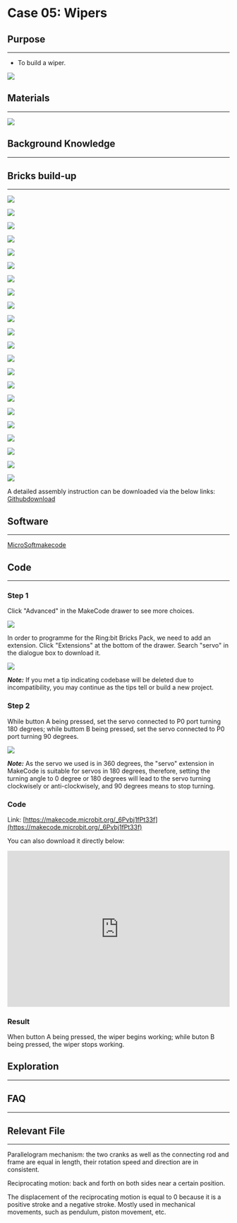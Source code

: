 # Case 05: Wipers

## Purpose 
---

- To build a wiper.


![](./images/Ringbit_Bricks_Pack_case_en_05_01.png)



## Materials 
---


![](./images/Ringbit_Bricks_Pack_case_en_05_02.png)



## Background Knowledge
---

## Bricks build-up
---

![](./images/Ringbit_Bricks_Pack_step_05_01.png)

![](./images/Ringbit_Bricks_Pack_step_05_02.png)

![](./images/Ringbit_Bricks_Pack_step_05_03.png)

![](./images/Ringbit_Bricks_Pack_step_05_04.png)

![](./images/Ringbit_Bricks_Pack_step_05_05.png)

![](./images/Ringbit_Bricks_Pack_step_05_06.png)

![](./images/Ringbit_Bricks_Pack_step_05_07.png)

![](./images/Ringbit_Bricks_Pack_step_05_08.png)

![](./images/Ringbit_Bricks_Pack_step_05_09.png)

![](./images/Ringbit_Bricks_Pack_step_05_10.png)

![](./images/Ringbit_Bricks_Pack_step_05_11.png)

![](./images/Ringbit_Bricks_Pack_step_05_12.png)

![](./images/Ringbit_Bricks_Pack_step_05_13.png)

![](./images/Ringbit_Bricks_Pack_step_05_14.png)

![](./images/Ringbit_Bricks_Pack_step_05_15.png)

![](./images/Ringbit_Bricks_Pack_step_05_16.png)

![](./images/Ringbit_Bricks_Pack_step_05_17.png)

![](./images/Ringbit_Bricks_Pack_step_05_18.png)

![](./images/Ringbit_Bricks_Pack_step_05_19.png)

![](./images/Ringbit_Bricks_Pack_step_05_20.png)

![](./images/Ringbit_Bricks_Pack_step_05_21.png)

![](./images/Ringbit_Bricks_Pack_step_05_22.png)

A detailed assembly instruction can be downloaded via the below links:
[Githubdownload ](https://github.com/elecfreaks/learn-cn/raw/master/microbitKit/ring_bit_bricks_pack/files/Ringbit_Bricks_Pack_step_05_v1.1.pdf)


## Software
---

[MicroSoftmakecode](https://makecode.microbit.org/#)

## Code
---

### Step 1
Click "Advanced" in the MakeCode drawer to see more choices.




![](./images/Ringbit_Bricks_Pack_case_en_05_03.png)




In order to programme for the Ring:bit Bricks Pack, we need to add an extension. Click  "Extensions" at the bottom of the drawer. Search "servo" in the dialogue box to download it. 





![](./images/Ringbit_Bricks_Pack_case_en_05_04.png)


***Note:*** If you met a tip indicating codebase will be deleted due to incompatibility, you may continue as the tips tell or build a new project. 

### Step 2

While button A being pressed, set the servo connected to P0 port turning 180 degrees; while buttom B being pressed, set the servo connected to P0 port turning 90 degrees.


![](./images/Ringbit_Bricks_Pack_case_en_05_05.png)



***Note:*** As the servo we used is in 360 degrees, the "servo" extension in MakeCode is suitable for servos in 180 degrees, therefore, setting the turning angle to 0 degree or 180 degrees will lead to the servo turning clockwisely or anti-clockwisely, and 90 degrees means to stop turning.

### Code

Link: [https://makecode.microbit.org/_6Pvbj1fPt33f](https://makecode.microbit.org/_6Pvbj1fPt33f)

You can also download it directly below:

<div style="position:relative;height:0;padding-bottom:70%;overflow:hidden;"><iframe style="position:absolute;top:0;left:0;width:100%;height:100%;" src="https://makecode.microbit.org/#pub:_6Pvbj1fPt33f]" frameborder="0" sandbox="allow-popups allow-forms allow-scripts allow-same-origin"></iframe></div>  

### Result 

When button A being pressed, the wiper begins working; while buton B being pressed, the wiper stops working.



## Exploration

---

## FAQ

---

## Relevant File 

---
Parallelogram mechanism: the two cranks as well as the connecting rod and frame are equal in length, their rotation speed and direction are in consistent. 

Reciprocating motion: back and forth on both sides near a certain position.

The displacement of the reciprocating motion is equal to 0 because it is a positive stroke and a negative stroke. Mostly used in mechanical movements, such as pendulum, piston movement, etc.
